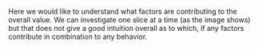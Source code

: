 

Here we would like to understand what factors are contributing to the overall
value. We can investigate one slice at a time (as the image shows) but that
does not give a good intuition overall as to which, if any factors contribute
in combination to any behavior.


